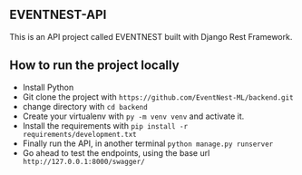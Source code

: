 ## EVENTNEST-API

This is an API project called EVENTNEST built with Django Rest Framework.

## How to run the project locally

- Install Python
- Git clone the project with `https://github.com/EventNest-ML/backend.git`
- change directory with `cd backend`
- Create your virtualenv with `py -m venv venv` and activate it.
- Install the requirements with `pip install -r requirements/development.txt`
- Finally run the API, in another terminal
  `python manage.py runserver`
- Go ahead to test the endpoints, using the base url ` http://127.0.0.1:8000/swagger/`
